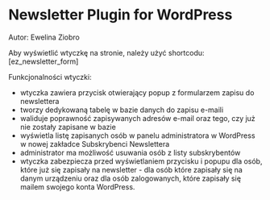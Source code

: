 # Newsletter Plugin for WordPress

Autor: Ewelina Ziobro

Aby wyświetlić wtyczkę na stronie, należy użyć shortcodu:
[ez_newsletter_form]

Funkcjonalności wtyczki:
- wtyczka zawiera przycisk otwierający popup z formularzem zapisu do newslettera
- tworzy dedykowaną tabelę w bazie danych do zapisu e-maili
- waliduje poprawność zapisywanych adresów e-mail oraz tego, czy już nie zostały zapisane w bazie
- wyświetla listę zapisanych osób w panelu administratora w WordPress w nowej zakładce Subskrybenci Newslettera
- administrator ma możliwość usuwania osób z listy subskrybentów
- wtyczka zabezpiecza przed wyświetlaniem przycisku i popupu dla osób, które już się zapisały na newsletter - dla osób które zapisały się na danym urządzeniu oraz dla osób zalogowanych, które zapisały się mailem swojego konta WordPress.

